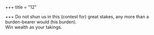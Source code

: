 +++
title = "12"

+++
Do not shun us in this (contest for) great stakes, any more than a  burden-bearer would (his burden).  
Win wealth as your takings.  